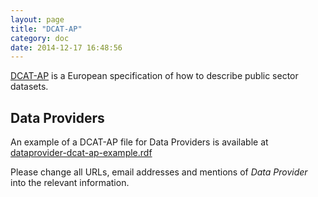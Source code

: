```yaml
---
layout: page
title: "DCAT-AP"
category: doc
date: 2014-12-17 16:48:56
---
```


[DCAT-AP](https://joinup.ec.europa.eu/asset/dcat_application_profile/description) is a European specification of how to describe public sector datasets. 

## Data Providers

An example of a DCAT-AP file for Data Providers is available at [dataprovider-dcat-ap-example.rdf](/Open-Meal/dataprovider-dcat-ap-example.rdf)

Please change all URLs, email addresses and mentions of *Data Provider* into the relevant information.

